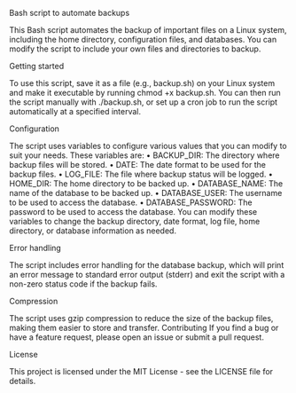 Bash script to automate backups

This Bash script automates the backup of important files on a Linux system, including the home directory, configuration files, and databases. You can modify the script to include your own files and directories to backup.

Getting started

To use this script, save it as a file (e.g., backup.sh) on your Linux system and make it executable by running chmod +x backup.sh. You can then run the script manually with ./backup.sh, or set up a cron job to run the script automatically at a specified interval.

Configuration

The script uses variables to configure various values that you can modify to suit your needs. These variables are:
•	BACKUP_DIR: The directory where backup files will be stored.
•	DATE: The date format to be used for the backup files.
•	LOG_FILE: The file where backup status will be logged.
•	HOME_DIR: The home directory to be backed up.
•	DATABASE_NAME: The name of the database to be backed up.
•	DATABASE_USER: The username to be used to access the database.
•	DATABASE_PASSWORD: The password to be used to access the database.
You can modify these variables to change the backup directory, date format, log file, home directory, or database information as needed.

Error handling

The script includes error handling for the database backup, which will print an error message to standard error output (stderr) and exit the script with a non-zero status code if the backup fails.

Compression

The script uses gzip compression to reduce the size of the backup files, making them easier to store and transfer.
Contributing
If you find a bug or have a feature request, please open an issue or submit a pull request.

License

This project is licensed under the MIT License - see the LICENSE file for details.



